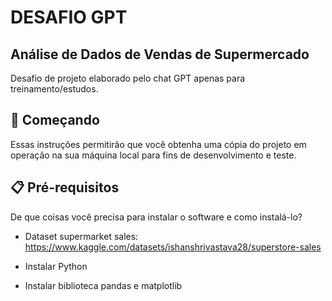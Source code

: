 # DESAFIO GPT
## Análise de Dados de Vendas de Supermercado

Desafio de projeto elaborado pelo chat GPT apenas para treinamento/estudos.

## 🚀 Começando
Essas instruções permitirão que você obtenha uma cópia do projeto em operação na sua máquina local para fins de desenvolvimento e teste.

## 📋 Pré-requisitos
De que coisas você precisa para instalar o software e como instalá-lo?

- Dataset supermarket sales:
https://www.kaggle.com/datasets/ishanshrivastava28/superstore-sales

- Instalar Python

- Instalar biblioteca pandas e matplotlib